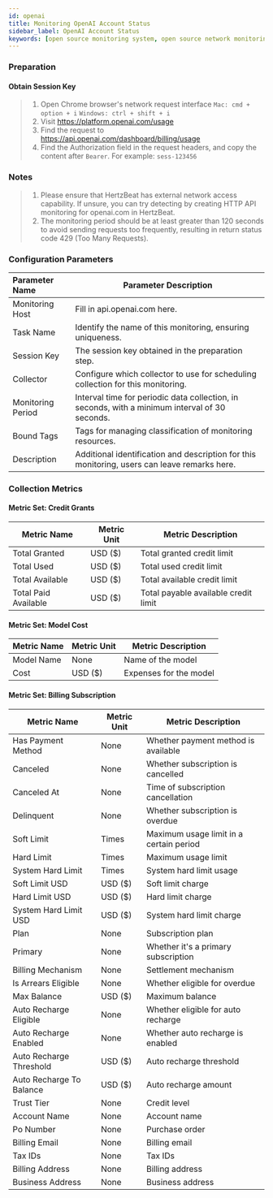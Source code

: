```yaml
---
id: openai
title: Monitoring OpenAI Account Status
sidebar_label: OpenAI Account Status
keywords: [open source monitoring system, open source network monitoring, OpenAI account monitoring]
---
```


### Preparation

#### Obtain Session Key

> 1. Open Chrome browser's network request interface
>    `Mac: cmd + option + i`
>    `Windows: ctrl + shift + i`
> 2. Visit https://platform.openai.com/usage
> 3. Find the request to https://api.openai.com/dashboard/billing/usage
> 4. Find the Authorization field in the request headers, and copy the content after `Bearer`. For example: `sess-123456`

### Notes

> 1. Please ensure that HertzBeat has external network access capability. If unsure, you can try detecting by creating HTTP API monitoring for openai.com in HertzBeat.
> 2. The monitoring period should be at least greater than 120 seconds to avoid sending requests too frequently, resulting in return status code 429 (Too Many Requests).

### Configuration Parameters

| Parameter Name    |                                     Parameter Description                                      |
|:------------------|------------------------------------------------------------------------------------------------|
| Monitoring Host   | Fill in api.openai.com here.                                                                   |
| Task Name         | Identify the name of this monitoring, ensuring uniqueness.                                     |
| Session Key       | The session key obtained in the preparation step.                                              |
| Collector         | Configure which collector to use for scheduling collection for this monitoring.                |
| Monitoring Period | Interval time for periodic data collection, in seconds, with a minimum interval of 30 seconds. |
| Bound Tags        | Tags for managing classification of monitoring resources.                                      |
| Description       | Additional identification and description for this monitoring, users can leave remarks here.   |

### Collection Metrics

#### Metric Set: Credit Grants

|     Metric Name      | Metric Unit |          Metric Description          |
|----------------------|-------------|--------------------------------------|
| Total Granted        | USD ($)     | Total granted credit limit           |
| Total Used           | USD ($)     | Total used credit limit              |
| Total Available      | USD ($)     | Total available credit limit         |
| Total Paid Available | USD ($)     | Total payable available credit limit |

#### Metric Set: Model Cost

| Metric Name | Metric Unit |   Metric Description   |
|-------------|-------------|------------------------|
| Model Name  | None        | Name of the model      |
| Cost        | USD ($)     | Expenses for the model |

#### Metric Set: Billing Subscription

|       Metric Name        | Metric Unit |           Metric Description            |
|--------------------------|-------------|-----------------------------------------|
| Has Payment Method       | None        | Whether payment method is available     |
| Canceled                 | None        | Whether subscription is cancelled       |
| Canceled At              | None        | Time of subscription cancellation       |
| Delinquent               | None        | Whether subscription is overdue         |
| Soft Limit               | Times       | Maximum usage limit in a certain period |
| Hard Limit               | Times       | Maximum usage limit                     |
| System Hard Limit        | Times       | System hard limit usage                 |
| Soft Limit USD           | USD ($)     | Soft limit charge                       |
| Hard Limit USD           | USD ($)     | Hard limit charge                       |
| System Hard Limit USD    | USD ($)     | System hard limit charge                |
| Plan                     | None        | Subscription plan                       |
| Primary                  | None        | Whether it's a primary subscription     |
| Billing Mechanism        | None        | Settlement mechanism                    |
| Is Arrears Eligible      | None        | Whether eligible for overdue            |
| Max Balance              | USD ($)     | Maximum balance                         |
| Auto Recharge Eligible   | None        | Whether eligible for auto recharge      |
| Auto Recharge Enabled    | None        | Whether auto recharge is enabled        |
| Auto Recharge Threshold  | USD ($)     | Auto recharge threshold                 |
| Auto Recharge To Balance | USD ($)     | Auto recharge amount                    |
| Trust Tier               | None        | Credit level                            |
| Account Name             | None        | Account name                            |
| Po Number                | None        | Purchase order                          |
| Billing Email            | None        | Billing email                           |
| Tax IDs                  | None        | Tax IDs                                 |
| Billing Address          | None        | Billing address                         |
| Business Address         | None        | Business address                        |

